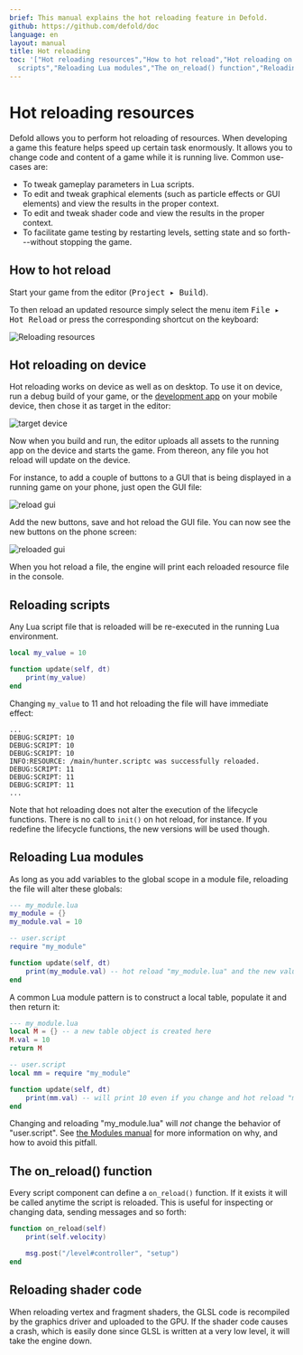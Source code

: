 ```yaml
---
brief: This manual explains the hot reloading feature in Defold.
github: https://github.com/defold/doc
language: en
layout: manual
title: Hot reloading
toc: '["Hot reloading resources","How to hot reload","Hot reloading on device","Reloading
  scripts","Reloading Lua modules","The on_reload() function","Reloading shader code"]'
---
```


# Hot reloading resources

Defold allows you to perform hot reloading of resources. When developing a game this feature helps speed up certain task enormously. It allows you to change code and content of a game while it is running live. Common use-cases are:

- To tweak gameplay parameters in Lua scripts.
- To edit and tweak graphical elements (such as particle effects or GUI elements) and view the results in the proper context.
- To edit and tweak shader code and view the results in the proper context.
- To facilitate game testing by restarting levels, setting state and so forth---without stopping the game.

## How to hot reload

Start your game from the editor (<kbd>Project ▸ Build</kbd>).

To then reload an updated resource  simply select the menu item <kbd>File ▸ Hot Reload</kbd> or press the corresponding shortcut on the keyboard:

![Reloading resources](../images/hot-reload/menu.png)

## Hot reloading on device

Hot reloading works on device as well as on desktop. To use it on device, run a debug build of your game, or the [development app](/manuals/dev-app) on your mobile device, then chose it as target in the editor:

![target device](../images/hot-reload/target.png)

Now when you build and run, the editor uploads all assets to the running app on the device and starts the game. From thereon, any file you hot reload will update on the device.

For instance, to add a couple of buttons to a GUI that is being displayed in a running game on your phone, just open the GUI file:

![reload gui](../images/hot-reload/gui.png)

Add the new buttons, save and hot reload the GUI file. You can now see the new buttons on the phone screen:

![reloaded gui](../images/hot-reload/gui-reloaded.png)

When you hot reload a file, the engine will print each reloaded resource file in the console.

## Reloading scripts

Any Lua script file that is reloaded will be re-executed in the running Lua environment.

```lua
local my_value = 10

function update(self, dt)
    print(my_value)
end
```

Changing `my_value` to 11 and hot reloading the file will have immediate effect:

```text
...
DEBUG:SCRIPT: 10
DEBUG:SCRIPT: 10
DEBUG:SCRIPT: 10
INFO:RESOURCE: /main/hunter.scriptc was successfully reloaded.
DEBUG:SCRIPT: 11
DEBUG:SCRIPT: 11
DEBUG:SCRIPT: 11
...
```

Note that hot reloading does not alter the execution of the lifecycle functions. There is no call to `init()` on hot reload, for instance. If you redefine the lifecycle functions, the new versions will be used though.

## Reloading Lua modules

As long as you add variables to the global scope in a module file, reloading the file will alter these globals:

```lua
--- my_module.lua
my_module = {}
my_module.val = 10
```

```lua
-- user.script
require "my_module"

function update(self, dt)
    print(my_module.val) -- hot reload "my_module.lua" and the new value will print
end
```

A common Lua module pattern is to construct a local table, populate it and then return it:

```lua
--- my_module.lua
local M = {} -- a new table object is created here
M.val = 10
return M
```

```lua
-- user.script
local mm = require "my_module"

function update(self, dt)
    print(mm.val) -- will print 10 even if you change and hot reload "my_module.lua"
end
```

Changing and reloading "my_module.lua" will _not_ change the behavior of "user.script". See [the Modules manual](/manuals/modules) for more information on why, and how to avoid this pitfall.

## The on_reload() function

Every script component can define a `on_reload()` function. If it exists it will be called anytime the script is reloaded. This is useful for inspecting or changing data, sending messages and so forth:

```lua
function on_reload(self)
    print(self.velocity)

    msg.post("/level#controller", "setup")
end
```

## Reloading shader code

When reloading vertex and fragment shaders, the GLSL code is recompiled by the graphics driver and uploaded to the GPU. If the shader code causes a crash, which is easily done since GLSL is written at a very low level, it will take the engine down.